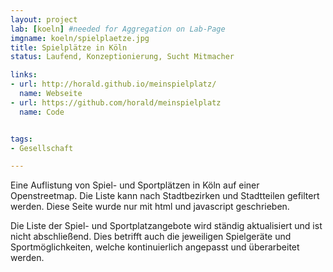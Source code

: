 ```yaml
---
layout: project
lab: [koeln] #needed for Aggregation on Lab-Page
imgname: koeln/spielplaetze.jpg
title: Spielplätze in Köln
status: Laufend, Konzeptionierung, Sucht Mitmacher

links:
- url: http://horald.github.io/meinspielplatz/
  name: Webseite
- url: https://github.com/horald/meinspielplatz
  name: Code


tags:
- Gesellschaft

---
```

Eine Auflistung von Spiel- und Sportplätzen in Köln auf einer Openstreetmap.
Die Liste kann nach Stadtbezirken und Stadtteilen gefiltert werden.
Diese Seite wurde nur mit html und javascript geschrieben.

Die Liste der Spiel- und Sportplatzangebote wird ständig aktualisiert und ist nicht abschließend.
Dies betrifft auch die jeweiligen Spielgeräte und Sportmöglichkeiten, welche kontinuierlich angepasst und überarbeitet werden.
